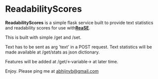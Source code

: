 # ReadabilityScores
__ReadabilityScores__ is a simple flask service built to provide text statistics 
and readability scores for use with[__ReaSE__](https://github.com/Abhishek-P/ReaSE).

This is built with simple /get and /set.

Text has to be sent as arg 'text' in a POST request.
Text statistics will be made available at  /get/stats as json dictionary.

Features will be added at /get/<-variable-> at later time.

Enjoy.
Please ping me at  [abhijnvb@gmail.com](mailto:abhijnvb@gmail.com) 

